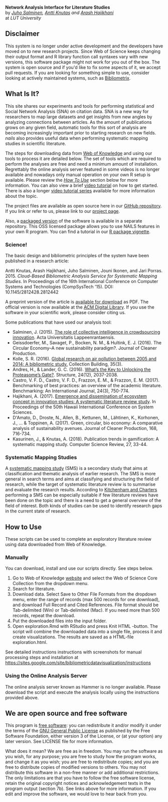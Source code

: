**Network Analysis Interface for Literature Studies**  
by _[Juho Salminen](https://twitter.com/Juho_Salminen), [Antti Knutas](https://twitter.com/aknutas) and [Arash Hajikhani](https://twitter.com/arash_hajikhani)_  
at _LUT University_

## Disclaimer
This system is no longer under active development and the developers have moved on to new research projects. Since Web of Science keeps changing their output format and R library function call syntaxes vary with new versions, this software package might not work for you out of the box. The system is open source and if you'd like to fix some aspects of it, we accept pull requests. If you are looking for something simple to use, consider looking at actively maintained systems, such as [Bibliometrix](https://www.bibliometrix.org/).

## What Is It?
This site shares our experiments and tools for performing statistical and Social Network Analysis (SNA) on citation data. SNA is a new way for researchers to map large datasets and get insights from new angles by analyzing connections between articles. As the amount of publications grows on any given field, automatic tools for this sort of analysis are becoming increasingly important prior to starting research on new fields. _nails_ also provides useful data when performing systematic mapping studies in scientific literature.

The steps for downloading data from [Web of Knowledge](http://webofknowledge.com/) and using our tools to process it are detailed below. The set of tools which are required to perform the analyses are free and need a minimum amount of installation. Regrettably the online analysis server featured in some videos is no longer available and nowadays only manual operation on your own R setup is available. Please review the _[How To Use](#how-to-use)_ section below for more information. You can also view a brief [video tutorial](https://youtu.be/I1bRXQs_zMk?list=PLJiFJenPKrLOpdu7E1gEhVEAWF7CLQs_2) on how to get started. There is also a longer [video tutorial series](https://www.youtube.com/playlist?list=PLJiFJenPKrLOpdu7E1gEhVEAWF7CLQs_2) available for more information about the topic.

The project files are available as open source here in our [GitHub repository](https://github.com/aknutas/nails). If you link or refer to us, please link to our [project page](http://nailsproject.net/).

Also, a [packaged version](https://github.com/aknutas/nails-package) of the software is available in a separate repository. This OSS licensed package allows you to use NAILS features in your own R program. You can find a tutorial in our [R package vignette](https://anttiknutas.net/nails-package/vignettes/literature_report.html).

### Science!
The basic design and bibliometric principles of the system have been published in a research article:

Antti Knutas, Arash Hajikhani, Juho Salminen, Jouni Ikonen, and Jari Porras. 2015. _Cloud-Based Bibliometric Analysis Service for Systematic Mapping Studies_. In Proceedings of the 16th International Conference on Computer Systems and Technologies (CompSysTech '15). DOI: 10.1145/2812428.2812442

A preprint version of the article is [available for download](https://www.researchgate.net/publication/284644473_Cloud-Based_Bibliometric_Analysis_Service_for_Systematic_Mapping_Studies) as PDF. The official version is now available at the [ACM Digital Library](http://dl.acm.org/citation.cfm?doid=2812428.2812442). If you use the software in your scientific work, please consider citing us.

Some publications that have used our analysis tool:
* Salminen, J. (2015). [The role of collective intelligence in crowdsourcing innovation](http://urn.fi/URN:ISBN:978-952-265-876-0). Acta Universitatis Lappeenrantaensis.
* Geissdoerfer, M., Savaget, P., Bocken, N. M., & Hultink, E. J. (2016). The Circular Economy–A new sustainability paradigm?. Journal of Cleaner Production.
* Kolle, S. R. (2016). [Global research on air pollution between 2005 and 2014: A bibliometric study.](http://www.emeraldinsight.com/doi/full/10.1108/CB-05-2016-0008) Collection Building, 35(3).
* Andres, H., & Lander, G. C. (2016). [What’s the Key to Unlocking the Proteasome’s Gate?](http://www.cell.com/structure/abstract/S0969-2126(16)30353-7). Structure, 24(12), 2037-2038.
* Castro, V. F. D., Castro, V. F. D., Frazzon, E. M., & Frazzon, E. M. (2017). Benchmarking of best practices: an overview of the academic literature. Benchmarking: An International Journal, 24(3), 750-774.
* Hajikhani, A. (2017). [Emergence and dissemination of ecosystem concept in innovation studies: A systematic literature review study](https://scholarspace.manoa.hawaii.edu/handle/10125/41796). In Proceedings of the 50th Hawaii International Conference on System Sciences.
* D'Amato, D., Droste, N., Allen, B., Kettunen, M., Lähtinen, K., Korhonen, J., ... & Toppinen, A. (2017). Green, circular, bio economy: A comparative analysis of sustainability avenues. Journal of Cleaner Production, 168, 716-734.
* Kasurinen, J., & Knutas, A. (2018). Publication trends in gamification: A systematic mapping study. Computer Science Review, 27, 33-44.

### Systematic Mapping Studies
A [systematic mapping study](http://ewic.bcs.org/content/ConWebDoc/19543) (SMS) is a secondary study that aims at classification and thematic analysis of earlier research. The SMS is more general in search terms and aims at classifying and structuring the field of research, while the target of systematic literature review is to summarise and evaluate the research results. According to [Kitchenham and Charters](http://www.elsevier.com/__data/promis_misc/525444systematicreviewsguide.pdf) performing a SMS can be especially suitable if few literature reviews have been done on the topic and there is a need to get a general overview of the field of interest. Both kinds of studies can be used to identify research gaps in the current state of research.

## How to Use

These scripts can be used to complete an exploratory literature review using data downloaded from Web of Knowledge.

### Manually

You can download, install and use our scripts directly. See steps below.

1. Go to Web of Knowledge [website](http://webofknowledge.com/) and select the Web of Science Core Collection from the dropdown menu.
2. Search for literature.
3. Download data. Select Save to Other File Formats from the dropdown menu, enter the range of records (max 500 records for one download), and download Full Record and Cited References. File format should be Tab-delimited (Win) or Tab-delimited (Mac). If you need more than 500 records, repeat the download.
4. Put the downloaded files into the input folder.
5. Open exploration.Rmd with RStudio and press Knit HTML -button. The script will combine the downloaded data into a single file, process it and create visualizations. The results are saved as a HTML-file exploration.html.

See detailed instructions instructions with screenshots for manual processing steps and installation at https://sites.google.com/site/bibliometricdatavisualization/instructions

### Using the Online Analysis Server

The online analysis server known as Hammer is no longer available. Please download the script and execute the analysis locally using the instructions provided above.

## We are open source and free software

This program is [free software](https://www.gnu.org/philosophy/free-sw.html): you can redistribute it and/or modify it under the terms of the [GNU General Public License](https://www.gnu.org/licenses/quick-guide-gplv3.html) as published by the Free Software Foundation, either version 3 of the License, or (at your option) any later version. See LICENSE file for more information.

What does it mean? We are free as in freedom. You may run the software as you wish, for any purpose; you are free to study how the program works, and change it as you wish; you are free to redistribute copies; and you are free to distribute copies of modified versions to others. You may not distribute this software in a non-free manner or add additional restrictions. The only limitations are that you have to follow the free software license, retain the original copyright notices and acknowledgement texts in the program output (section 7b). See links above for more information. If you edit and improve the software, we would love to hear back from you.
